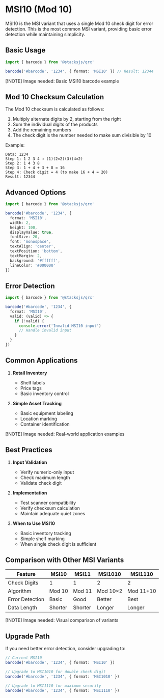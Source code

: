 # MSI10 (Mod 10)

MSI10 is the MSI variant that uses a single Mod 10 check digit for error detection. This is the most common MSI variant, providing basic error detection while maintaining simplicity.

## Basic Usage

```ts
import { barcode } from '@stacksjs/qrx'

barcode('#barcode', '1234', { format: 'MSI10' }) // Result: 12344
```

[!NOTE] Image needed: Basic MSI10 barcode example

## Mod 10 Checksum Calculation

The Mod 10 checksum is calculated as follows:
1. Multiply alternate digits by 2, starting from the right
2. Sum the individual digits of the products
3. Add the remaining numbers
4. The check digit is the number needed to make sum divisible by 10

Example:
```
Data: 1234
Step 1: 1 2 3 4 → (1)(2×2)(3)(4×2)
Step 2: 1 4 3 8
Step 3: 1 + 4 + 3 + 8 = 16
Step 4: Check digit = 4 (to make 16 + 4 = 20)
Result: 12344
```

## Advanced Options

```ts
import { barcode } from '@stacksjs/qrx'

barcode('#barcode', '1234', {
  format: 'MSI10',
  width: 2,
  height: 100,
  displayValue: true,
  fontSize: 20,
  font: 'monospace',
  textAlign: 'center',
  textPosition: 'bottom',
  textMargin: 2,
  background: '#ffffff',
  lineColor: '#000000'
})
```

## Error Detection

```ts
import { barcode } from '@stacksjs/qrx'

barcode('#barcode', '1234', {
  format: 'MSI10',
  valid: (valid) => {
    if (!valid) {
      console.error('Invalid MSI10 input')
      // Handle invalid input
    }
  }
})
```

## Common Applications

1. **Retail Inventory**
   - Shelf labels
   - Price tags
   - Basic inventory control

2. **Simple Asset Tracking**
   - Basic equipment labeling
   - Location marking
   - Container identification

[!NOTE] Image needed: Real-world application examples

## Best Practices

1. **Input Validation**
   - Verify numeric-only input
   - Check maximum length
   - Validate check digit

2. **Implementation**
   - Test scanner compatibility
   - Verify checksum calculation
   - Maintain adequate quiet zones

3. **When to Use MSI10**
   - Basic inventory tracking
   - Simple shelf marking
   - When single check digit is sufficient

## Comparison with Other MSI Variants

| Feature | MSI10 | MSI11 | MSI1010 | MSI1110 |
|---------|-------|-------|---------|----------|
| Check Digits | 1 | 1 | 2 | 2 |
| Algorithm | Mod 10 | Mod 11 | Mod 10×2 | Mod 11+10 |
| Error Detection | Basic | Good | Better | Best |
| Data Length | Shorter | Shorter | Longer | Longer |

[!NOTE] Image needed: Visual comparison of variants

## Upgrade Path

If you need better error detection, consider upgrading to:
```ts
// Current MSI10
barcode('#barcode', '1234', { format: 'MSI10' })

// Upgrade to MSI1010 for double check digit
barcode('#barcode', '1234', { format: 'MSI1010' })

// Upgrade to MSI1110 for maximum security
barcode('#barcode', '1234', { format: 'MSI1110' })
```
